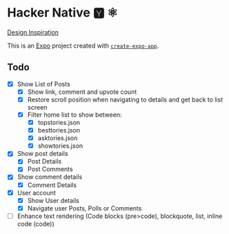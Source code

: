 # Hacker Native 🆈 ⚛️

[Design Inspiration]( https://dribbble.com/shots/21381309-Mobile-News-Site-Redesign-Hacker-News#)

This is an [Expo](https://expo.dev) project created with [`create-expo-app`](https://www.npmjs.com/package/create-expo-app).

## Todo

- [X] Show List of Posts
  - [X] Show link, comment and upvote count
  - [X] Restore scroll position when navigating to details and get back to list screen
  - [X] Filter home list to show between:
    - [X] topstories.json
    - [X] besttories.json
    - [X] asktories.json
    - [X] showtories.json
- [X] Show post details
  - [X] Post Details
  - [X] Post Comments
- [X] Show comment details
  - [X] Comment Details
- [X] User account
  - [X] Show User details
  - [X] Navigate user Posts, Polls or Comments
- [ ] Enhance text rendering (Code blocks (pre>code), blockquote, list, inline code (code))
